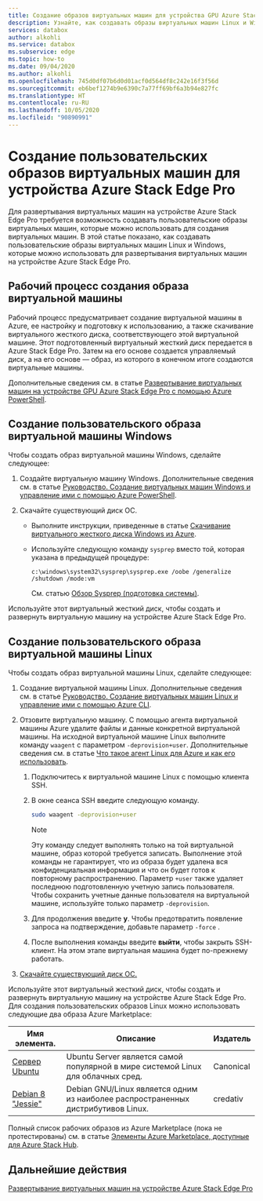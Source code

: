 ```yaml
---
title: Создание образов виртуальных машин для устройства GPU Azure Stack Edge Pro
description: Узнайте, как создавать образы виртуальных машин Linux и Windows для использования с устройством GPU Azure Stack Edge Pro.
services: databox
author: alkohli
ms.service: databox
ms.subservice: edge
ms.topic: how-to
ms.date: 09/04/2020
ms.author: alkohli
ms.openlocfilehash: 745d0df07b6d0d01acf0d564df8c242e16f3f56d
ms.sourcegitcommit: eb6bef1274b9e6390c7a77ff69bf6a3b94e827fc
ms.translationtype: HT
ms.contentlocale: ru-RU
ms.lasthandoff: 10/05/2020
ms.locfileid: "90890991"
---
```

# <a name="create-custom-vm-images-for-your-azure-stack-edge-pro-device"></a>Создание пользовательских образов виртуальных машин для устройства Azure Stack Edge Pro

<!--[!INCLUDE [applies-to-skus](../../includes/azure-stack-edge-applies-to-all-sku.md)]-->

Для развертывания виртуальных машин на устройстве Azure Stack Edge Pro требуется возможность создавать пользовательские образы виртуальных машин, которые можно использовать для создания виртуальных машин. В этой статье показано, как создавать пользовательские образы виртуальных машин Linux и Windows, которые можно использовать для развертывания виртуальных машин на устройстве Azure Stack Edge Pro.

## <a name="vm-image-workflow"></a>Рабочий процесс создания образа виртуальной машины

Рабочий процесс предусматривает создание виртуальной машины в Azure, ее настройку и подготовку к использованию, а также скачивание виртуального жесткого диска, соответствующего этой виртуальной машине. Этот подготовленный виртуальный жесткий диск передается в Azure Stack Edge Pro. Затем на его основе создается управляемый диск, а на его основе — образ, из которого в конечном итоге создаются виртуальные машины.   

Дополнительные сведения см. в статье [Развертывание виртуальных машин на устройстве GPU Azure Stack Edge Pro с помощью Azure PowerShell](azure-stack-edge-j-series-deploy-virtual-machine-powershell.md).


## <a name="create-a-windows-custom-vm-image"></a>Создание пользовательского образа виртуальной машины Windows

Чтобы создать образ виртуальной машины Windows, сделайте следующее:

1. Создайте виртуальную машину Windows. Дополнительные сведения см. в статье [Руководство. Создание виртуальных машин Windows и управление ими с помощью Azure PowerShell](../virtual-machines/windows/tutorial-manage-vm.md).

2. Скачайте существующий диск ОС.

    - Выполните инструкции, приведенные в статье [Скачивание виртуального жесткого диска Windows из Azure](../virtual-machines/windows/download-vhd.md).

    - Используйте следующую команду `sysprep` вместо той, которая указана в предыдущей процедуре:
    
        `c:\windows\system32\sysprep\sysprep.exe /oobe /generalize /shutdown /mode:vm`
   
       См. статью [Обзор Sysprep (подготовка системы)](https://docs.microsoft.com/windows-hardware/manufacture/desktop/sysprep--system-preparation--overview).

Используйте этот виртуальный жесткий диск, чтобы создать и развернуть виртуальную машину на устройстве Azure Stack Edge Pro.

## <a name="create-a-linux-custom-vm-image"></a>Создание пользовательского образа виртуальной машины Linux

Чтобы создать образ виртуальной машины Linux, сделайте следующее:

1. Создание виртуальной машины Linux. Дополнительные сведения см. в статье [Руководство. Создание виртуальных машин Linux и управление ими с помощью Azure CLI](../virtual-machines/linux/tutorial-manage-vm.md).

1. Отзовите виртуальную машину. С помощью агента виртуальной машины Azure удалите файлы и данные конкретной виртуальной машины. На исходной виртуальной машине Linux выполните команду `waagent` с параметром `-deprovision+user`. Дополнительные сведения см. в статье [Что такое агент Linux для Azure и как его использовать](../virtual-machines/extensions/agent-linux.md).

    1. Подключитесь к виртуальной машине Linux c помощью клиента SSH.
    2. В окне сеанса SSH введите следующую команду.
       
        ```bash
        sudo waagent -deprovision+user
        ```
       > [!NOTE]
       > Эту команду следует выполнять только на той виртуальной машине, образ которой требуется записать. Выполнение этой команды не гарантирует, что из образа будет удалена вся конфиденциальная информация и что он будет готов к повторному распространению. Параметр `+user` также удаляет последнюю подготовленную учетную запись пользователя. Чтобы сохранить учетные данные пользователя на виртуальной машине, используйте только параметр `-deprovision`.
     
    3. Для продолжения введите **y**. Чтобы предотвратить появление запроса на подтверждение, добавьте параметр `-force` .
    4. После выполнения команды введите **выйти**, чтобы закрыть SSH-клиент.  На этом этапе виртуальная машина будет по-прежнему работать.


1. [Скачайте существующий диск ОС.](../virtual-machines/linux/download-vhd.md)

Используйте этот виртуальный жесткий диск, чтобы создать и развернуть виртуальную машину на устройстве Azure Stack Edge Pro. Для создания пользовательских образов Linux можно использовать следующие два образа Azure Marketplace:

|Имя элемента.  |Описание  |Издатель  |
|---------|---------|---------|
|[Сервер Ubuntu](https://azuremarketplace.microsoft.com/marketplace/apps/canonical.ubuntuserver) |Ubuntu Server является самой популярной в мире системой Linux для облачных сред.|Canonical|
|[Debian 8 "Jessie"](https://azuremarketplace.microsoft.com/marketplace/apps/credativ.debian) |Debian GNU/Linux является одним из наиболее распространенных дистрибутивов Linux.     |credativ|

Полный список рабочих образов из Azure Marketplace (пока не протестированы) см. в статье [Элементы Azure Marketplace, доступные для Azure Stack Hub](https://docs.microsoft.com/azure-stack/operator/azure-stack-marketplace-azure-items?view=azs-1910).


## <a name="next-steps"></a>Дальнейшие действия

[Развертывание виртуальных машин на устройстве Azure Stack Edge Pro](azure-stack-edge-j-series-deploy-virtual-machine-powershell.md)
